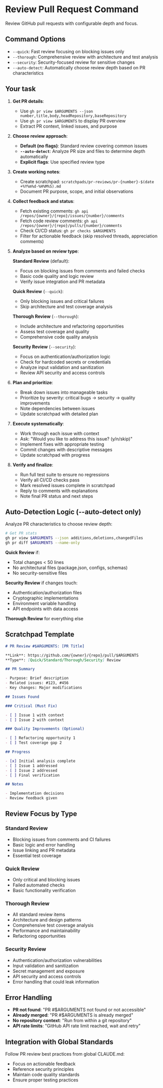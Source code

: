 # Review Pull Request Command

Review GitHub pull requests with configurable depth and focus.

## Command Options

- `--quick`: Fast review focusing on blocking issues only
- `--thorough`: Comprehensive review with architecture and test analysis
- `--security`: Security-focused review for sensitive changes
- `--auto-detect`: Automatically choose review depth based on PR characteristics

## Your task

1. **Get PR details**:
   - Use `gh pr view $ARGUMENTS --json number,title,body,headRepository,baseRepository`
   - Use `gh pr view $ARGUMENTS` to display PR overview
   - Extract PR context, linked issues, and purpose

2. **Choose review approach**:
   - **Default (no flags)**: Standard review covering common issues
   - **`--auto-detect`**: Analyze PR size and files to determine depth automatically
   - **Explicit flags**: Use specified review type

3. **Create working notes**:
   - Create scratchpad: `scratchpads/pr-reviews/pr-{number}-$(date +%Y%m%d-%H%M%S).md`
   - Document PR purpose, scope, and initial observations

4. **Collect feedback and status**:
   - Fetch existing comments: `gh api /repos/{owner}/{repo}/issues/{number}/comments`
   - Fetch code review comments: `gh api /repos/{owner}/{repo}/pulls/{number}/comments`
   - Check CI/CD status: `gh pr checks $ARGUMENTS`
   - Filter for actionable feedback (skip resolved threads, appreciation comments)

5. **Analyze based on review type**:

   **Standard Review** (default):
   - Focus on blocking issues from comments and failed checks
   - Basic code quality and logic review
   - Verify issue integration and PR metadata

   **Quick Review** (`--quick`):
   - Only blocking issues and critical failures
   - Skip architecture and test coverage analysis

   **Thorough Review** (`--thorough`):
   - Include architecture and refactoring opportunities
   - Assess test coverage and quality
   - Comprehensive code quality analysis

   **Security Review** (`--security`):
   - Focus on authentication/authorization logic
   - Check for hardcoded secrets or credentials
   - Analyze input validation and sanitization
   - Review API security and access controls

6. **Plan and prioritize**:
   - Break down issues into manageable tasks
   - Prioritize by severity: critical bugs → security → quality improvements
   - Note dependencies between issues
   - Update scratchpad with detailed plan

7. **Execute systematically**:
   - Work through each issue with context
   - Ask: "Would you like to address this issue? (y/n/skip)"
   - Implement fixes with appropriate testing
   - Commit changes with descriptive messages
   - Update scratchpad with progress

8. **Verify and finalize**:
   - Run full test suite to ensure no regressions
   - Verify all CI/CD checks pass
   - Mark resolved issues complete in scratchpad
   - Reply to comments with explanations
   - Note final PR status and next steps

## Auto-Detection Logic (--auto-detect only)

Analyze PR characteristics to choose review depth:

```bash
# Get PR stats
gh pr view $ARGUMENTS --json additions,deletions,changedFiles
gh pr diff $ARGUMENTS --name-only
```

**Quick Review** if:

- Total changes < 50 lines
- No architectural files (package.json, configs, schemas)
- No security-sensitive files

**Security Review** if changes touch:

- Authentication/authorization files
- Cryptographic implementations
- Environment variable handling
- API endpoints with data access

**Thorough Review** for everything else

## Scratchpad Template

```markdown
# PR Review #$ARGUMENTS: [PR Title]

**Link**: https://github.com/{owner}/{repo}/pull/$ARGUMENTS
**Type**: [Quick/Standard/Thorough/Security] Review

## PR Summary

- Purpose: Brief description
- Related issues: #123, #456
- Key changes: Major modifications

## Issues Found

### Critical (Must Fix)

- [ ] Issue 1 with context
- [ ] Issue 2 with context

### Quality Improvements (Optional)

- [ ] Refactoring opportunity 1
- [ ] Test coverage gap 2

## Progress

- [x] Initial analysis complete
- [ ] Issue 1 addressed
- [ ] Issue 2 addressed
- [ ] Final verification

## Notes

- Implementation decisions
- Review feedback given
```

## Review Focus by Type

### Standard Review

- Blocking issues from comments and CI failures
- Basic logic and error handling
- Issue linking and PR metadata
- Essential test coverage

### Quick Review

- Only critical and blocking issues
- Failed automated checks
- Basic functionality verification

### Thorough Review

- All standard review items
- Architecture and design patterns
- Comprehensive test coverage analysis
- Performance and maintainability
- Refactoring opportunities

### Security Review

- Authentication/authorization vulnerabilities
- Input validation and sanitization
- Secret management and exposure
- API security and access controls
- Error handling that could leak information

## Error Handling

- **PR not found**: "PR #$ARGUMENTS not found or not accessible"
- **Already merged**: "PR #$ARGUMENTS is already merged"
- **No repository context**: "Run from within a git repository"
- **API rate limits**: "GitHub API rate limit reached, wait and retry"

## Integration with Global Standards

Follow PR review best practices from global CLAUDE.md:

- Focus on actionable feedback
- Reference security principles
- Maintain code quality standards
- Ensure proper testing practices
